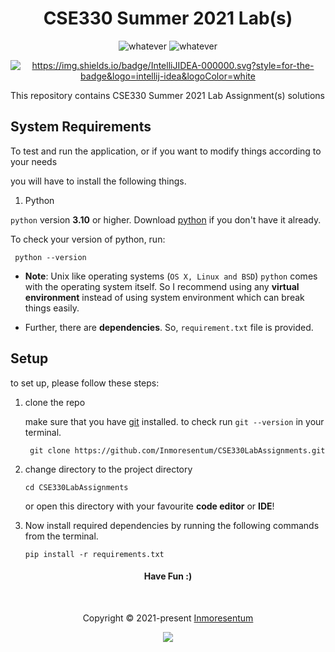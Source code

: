 <h1 align="center"> CSE330 Summer 2021 Lab(s)</h1>

<p align="center">
    <img src="https://img.shields.io/badge/Python-14354C?style=for-the-badge&logo=python&logoColor=orange" alt="whatever">
    <img src="https://img.shields.io/badge/jupyter-%23FA0F00.svg?style=for-the-badge&logo=jupyter&logoColor=white" alt="whatever">
</p>

<p align="center">
    <a href="https://github.com/Inmoresentum/CSE330LabAssignments/actions/workflows/test_note_book.yml">
        <img src="https://github.com/Inmoresentum/CSE330LabAssignments/actions/workflows/test_note_book.yml/badge.svg" alt="https://img.shields.io/badge/IntelliJIDEA-000000.svg?style=for-the-badge&logo=intellij-idea&logoColor=white">
    </a> 
</p>



This repository contains CSE330 Summer 2021 Lab Assignment(s) solutions

## System Requirements

To test and run the application, or if you want to modify things according to your needs

you will have to install the following things.

1. Python

`python` version **3.10** or higher. Download [python](https://www.python.org/downloads/) if you don't have it
already.

To check your version of python, run:

   ```shell
    python --version
   ```

- **Note**: Unix like operating systems (`OS X, Linux and BSD`) `python` comes with the operating system itself.
  So I recommend using any **virtual environment** instead of using system environment which can break things easily.

- Further, there are **dependencies**.
  So, `requirement.txt` file is provided.

## Setup

to set up, please follow these steps:

1. clone the repo

   make sure that you have [git](https://git-scm.com/downloads) installed.
   to check run `git --version` in your
   terminal.
   ```shell
    git clone https://github.com/Inmoresentum/CSE330LabAssignments.git
   ```

2. change directory to the project directory

    ```shell
    cd CSE330LabAssignments
    ```
   or open this directory with your favourite **code editor** or **IDE**!
3. Now install required dependencies by running the following commands
   from the terminal.
    ```shell
    pip install -r requirements.txt
    ```

<h4 align="center"> Have Fun :) </h4>

&nbsp;

<p align="center">Copyright &copy; 2021-present <a href="https://github.com/Inmoresentum" target="_blank">Inmoresentum</a>

<p align="center">
    <a href="https://github.com/Inmoresentum/CSE330LabAssignments/blob/main/LICENSE.md">
        <img src="https://img.shields.io/static/v1.svg?style=for-the-badge&label=License&message=MIT&colorA=363a4f&colorB=b7bdf8"/>
    </a>
</p>
